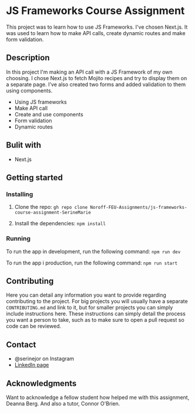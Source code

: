 # JS Frameworks Course Assignment

This project was to learn how to use JS Frameworks. I've chosen Next.js.
It was used to learn how to make API calls, create dynamic routes and make form validation.

## Description

In this project I'm making an API call with a JS Framework of my own choosing. I chose Next.js to fetch Mojito recipes and try to display them on a separate page.
I've also created two forms and added validation to them using components.

- Using JS frameworks
- Make API call
- Create and use components
- Form validation
- Dynamic routes

## Bulit with

- Next.js

## Getting started

### Installing

1. Clone the repo:
   `gh repo clone Noroff-FEU-Assignments/js-frameworks-course-assignment-SerineMarie`

2. Install the dependencies:
   `npm install`

### Running

To run the app in development, run the following command:
`npm run dev`

To run the app i production, run the following command:
`npm run start`

## Contributing

Here you can detail any information you want to provide regarding contributing to the project. For big projects you will usually have a separate `CONTRIBUTING.md` and link to it, but for smaller projects you can simply include instructions here. These instructions can simply detail the process you want a person to take, such as to make sure to open a pull request so code can be reviewed.

## Contact

- @serinejor on Instagram
- [LinkedIn page](https://www.linkedin.com/in/serine-jorgensen-0742581b5/)

## Acknowledgments

Want to acknowledge a fellow student how helped me with this assignment, Deanna Berg. And also a tutor, Connor O'Brien.
